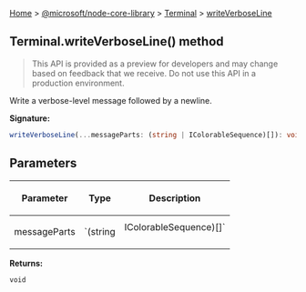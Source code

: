 [Home](./index) &gt; [@microsoft/node-core-library](./node-core-library.md) &gt; [Terminal](./node-core-library.terminal.md) &gt; [writeVerboseLine](./node-core-library.terminal.writeverboseline.md)

## Terminal.writeVerboseLine() method

> This API is provided as a preview for developers and may change based on feedback that we receive. Do not use this API in a production environment.
> 

Write a verbose-level message followed by a newline.

<b>Signature:</b>

```typescript
writeVerboseLine(...messageParts: (string | IColorableSequence)[]): void;
```

## Parameters

|  <p>Parameter</p> | <p>Type</p> | <p>Description</p> |
|  --- | --- | --- |
|  <p>messageParts</p> | <p>`(string | IColorableSequence)[]`</p> |  |

<b>Returns:</b>

`void`

